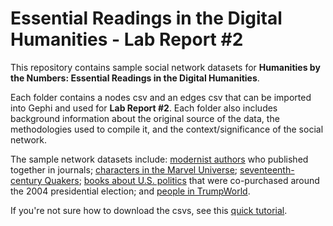# Essential Readings in the Digital Humanities - Lab Report #2

This repository contains sample social network datasets for **Humanities by the Numbers: Essential Readings in the Digital Humanities**.

Each folder contains a nodes csv and an edges csv that can be imported into Gephi and used for **Lab Report #2**. Each folder also includes background information about the original source of the data, the methodologies used to compile it, and the context/significance of the social network.

The sample network datasets include: [modernist authors](/sample_datasets/modernist_journals_project/) who published together in journals; [characters in the Marvel Universe](/sample_datasets/marvel/); [seventeenth-century Quakers](/sample_datasets/quakers/); [books about U.S. politics](/sample_datasets/political_books/) that were co-purchased around the 2004 presidential election; and [people in TrumpWorld](/sample_datasets/trump/). 

If you're not sure how to download the csvs, see this [quick tutorial](/download_tutorial/).

